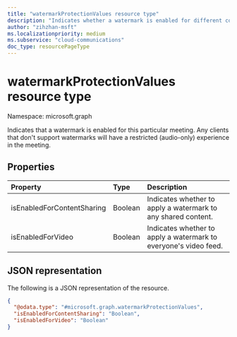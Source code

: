 ```yaml
---
title: "watermarkProtectionValues resource type"
description: "Indicates whether a watermark is enabled for different content types in a meeting."
author: "zihzhan-msft"
ms.localizationpriority: medium
ms.subservice: "cloud-communications"
doc_type: resourcePageType
---
```


# watermarkProtectionValues resource type

Namespace: microsoft.graph

Indicates that a watermark is enabled for this particular meeting. Any clients that don't support watermarks will have a restricted (audio-only) experience in the meeting.

## Properties

| Property                   | Type    | Description                                                    |
|:---------------------------|:--------|:---------------------------------------------------------------|
| isEnabledForContentSharing | Boolean | Indicates whether to apply a watermark to any shared content.  |
| isEnabledForVideo          | Boolean | Indicates whether to apply a watermark to everyone's video feed. |

## JSON representation

The following is a JSON representation of the resource.

<!-- {
  "blockType": "resource",
  "@odata.type": "microsoft.graph.watermarkProtectionValues"
}-->
```json
{
  "@odata.type": "#microsoft.graph.watermarkProtectionValues",
  "isEnabledForContentSharing": "Boolean",
  "isEnabledForVideo": "Boolean"
}
```

<!-- uuid: 8fcb5dbc-d5aa-4681-8e31-b001d5168d79
2015-10-25 14:57:30 UTC -->
<!--
{
  "type": "#page.annotation",
  "description": "watermarkProtectionValues resource",
  "keywords": "",
  "section": "documentation",
  "tocPath": "",
  "suppressions": []
}
-->
